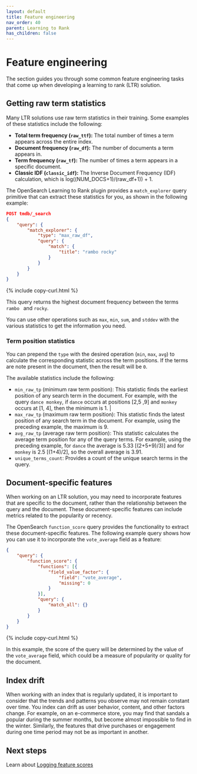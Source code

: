 ```yaml
---
layout: default
title: Feature engineering
nav_order: 40
parent: Learning to Rank
has_children: false
---
```


# Feature engineering

The section guides you through some common feature engineering tasks that come up when developing a learning to rank (LTR) solution.

## Getting raw term statistics

Many LTR solutions use raw term statistics in their training. Some examples of these statistics include the following: 
- **Total term frequency (`raw_ttf`):** The total number of times a term appears across the entire index.
- **Document frequency (`raw_df`):** The number of documents a term appears in.
- **Term frequency (`raw_tf`):** The number of times a term appears in a specific document. 
- **Classic IDF (`classic_idf`):** The Inverse Document Frequency (IDF) calculation, which is log((NUM_DOCS+1)/(raw_df+1)) + 1.

The OpenSearch Learning to Rank plugin provides a `match_explorer` query primitive that can extract these statistics for you, as shown in the following example: 

```json
POST tmdb/_search
{
    "query": {
        "match_explorer": {
            "type": "max_raw_df",
            "query": {
                "match": {
                    "title": "rambo rocky"
                }
            }
        }
    }
}
```
{% include copy-curl.html %}

This query returns the highest document frequency between the terms `rambo ` and `rocky`. 

You can use other operations such as `max`, `min`, `sum`, and `stddev` with the various statistics to get the information you need.

### Term position statistics

You can prepend the `type` with the desired operation (`min`, `max`, `avg`) to calculate the corresponding statistic across the term positions. If the terms are note present in the document, then the result will be `0`. 

The available statistics include the following:

- `min_raw_tp` (minimum raw term position): This statistic finds the earliest position of any search term in the document. For example, with the query `dance monkey`, if `dance` occurs at positions [2,5 ,9] and `monkey` occurs at [1, 4], then the minimum is 1.                                     |
- `max_raw_tp` (maximum raw term position): This statistic finds the latest position of any search term in the document. For example, using the preceding example, the maximum is 9.
- `avg_raw_tp` (average raw term position): This statistic calculates the average term position for any of the query terms. For example, using the preceding example, for `dance` the average is 5.33 [(2+5+9)/3)] and for `monkey` is 2.5 [(1+4)/2], so the overall average is 3.91.
- `unique_terms_count`: Provides a count of the unique search terms in the query.

## Document-specific features

When working on an LTR solution, you may need to incorporate features that are specific to the document, rather than the relationship between the query and the document. These document-specific features can include metrics related to the popularity or recency. 

The OpenSearch `function_score` query provides the functionality to extract these document-specific features. The following example query shows how you can use it to incorporate the `vote_average` field as a feature:

```json
{
    "query": {
        "function_score": {
            "functions": [{
                "field_value_factor": {
                    "field": "vote_average",
                    "missing": 0
                }
            }],
            "query": {
                "match_all": {}
            }
        }
    }
}
```
{% include copy-curl.html %}

In this example, the score of the query will be determined by the value of the `vote_average` field, which could be a measure of popularity or quality for the document.

## Index drift

When working with an index that is regularly updated, it is important to consider that the trends and patterns you observe may not remain constant over time. You index can drift as user behavior, content, and other factors change. For example, on an e-commerce store, you may find that sandals a popular during the summer months, but become almost impossible to find in the winter. Similarly, the features that drive purchases or engagement during one time period may not be as important in another. 

## Next steps

Learn about [Logging feature scores]({{site.url}}{{site.baseurl}}/search-plugins/ltr/logging-features/)
